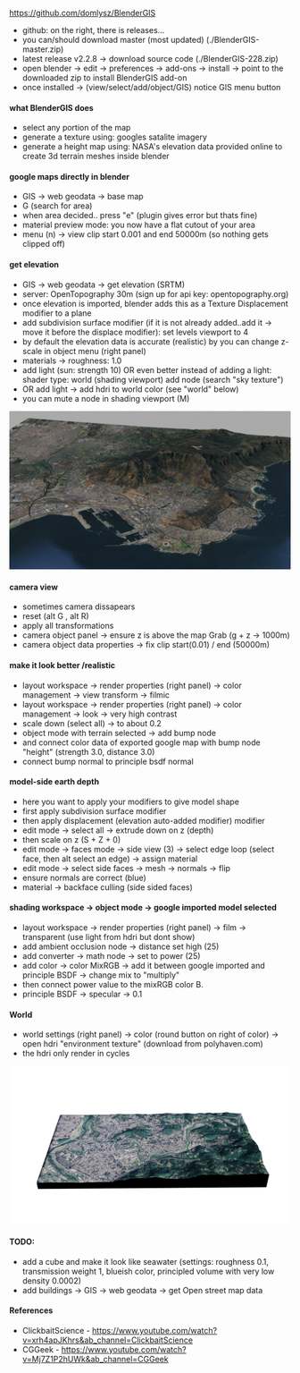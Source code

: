 
https://github.com/domlysz/BlenderGIS  

- github: on the right, there is releases...
- you can/should download master (most updated) (./BlenderGIS-master.zip)
- latest release v2.2.8 -> download source code (./BlenderGIS-228.zip)
- open blender -> edit -> preferences -> add-ons -> install -> point to the downloaded zip to install BlenderGIS add-on
- once installed -> (view/select/add/object/GIS) notice GIS menu button

#### what BlenderGIS does
- select any portion of the map
- generate a texture using: googles satalite imagery 
- generate a height map using: NASA's elevation data provided online to create 3d terrain meshes inside blender
 
#### google maps directly in blender
- GIS -> web geodata -> base map
- G (search for area)
- when area decided.. press "e" (plugin gives error but thats fine)
- material preview mode: you now have a flat cutout of your area
- menu (n) -> view clip start 0.001 and end 50000m (so nothing gets clipped off)

#### get elevation
- GIS -> web geodata -> get elevation (SRTM)
- server: OpenTopography 30m (sign up for api key: opentopography.org)
- once elevation is imported, blender adds this as a Texture Displacement modifier to a plane
- add subdivision surface modifier (if it is not already added..add it -> move it before the displace modifier): set levels viewport to 4 
- by default the elevation data is accurate (realistic) by you can change z-scale in object menu (right panel)
- materials -> roughness: 1.0
- add light (sun: strength 10) OR even better instead of adding a light: shader type: world (shading viewport) add node (search "sky texture")
- OR add light -> add hdri to world color (see "world" below)
- you can mute a node in shading viewport (M)

![GIS-CapeTown-render](./GIS-cape-town-render.png)

#### camera view
- sometimes camera dissapears
- reset (alt G , alt R) 
- apply all transformations
- camera object panel -> ensure z is above the map Grab (g + z -> 1000m)
- camera  object data properties -> fix  clip start(0.01) / end (50000m)

#### make it look better /realistic
- layout workspace -> render properties (right panel) -> color management -> view transform -> filmic
- layout workspace -> render properties (right panel) -> color management -> look -> very high contrast
- scale down (select all) -> to about 0.2
- object mode with terrain selected -> add bump node 
- and connect color data of exported google map with bump node "height" (strength 3.0, distance 3.0)
- connect bump normal to principle bsdf normal

#### model-side earth depth
- here you want to apply your modifiers to give model shape 
- first apply subdivision surface modifier
- then apply displacement (elevation auto-added modifier) modifier
- edit mode -> select all -> extrude down on z (depth)
- then scale on z (S + Z + 0)
- edit mode -> faces mode -> side view (3) -> select edge loop (select face, then alt select an edge) -> assign material
- edit mode -> select side faces -> mesh -> normals -> flip
- ensure normals are correct (blue) 
- material -> backface culling (side sided faces)

#### shading workspace -> object mode -> google imported model selected
- layout workspace -> render properties (right panel) -> film -> transparent (use light from hdri but dont show)
- add ambient occlusion node -> distance set high (25)
- add converter -> math node -> set to power (25)
- add color -> color MixRGB -> add it between google imported and principle BSDF -> change mix to "multiply"
- then connect power value to the mixRGB color B.
- principle BSDF -> specular -> 0.1

#### World
- world settings (right panel) -> color (round button on right of color) -> open hdri "environment texture" (download from polyhaven.com)
- the hdri only render in cycles

![GIS-taipei-render](./GIS-taipei-render.png)

#### TODO:
- add a cube and make it look like seawater (settings: roughness 0.1, transmission weight 1, blueish color, principled volume with very low density 0.0002)
- add buildings -> GIS -> web geodata -> get Open street map data

#### References
- ClickbaitScience - https://www.youtube.com/watch?v=xrh4apJKhrs&ab_channel=ClickbaitScience
- CGGeek - https://www.youtube.com/watch?v=Mj7Z1P2hUWk&ab_channel=CGGeek
